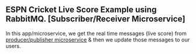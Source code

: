 ## ESPN Cricket Live Score Example using RabbitMQ. [Subscriber/Receiver Microservice]

In this app/microservice, we get the real time messages (live score) from [producer/publisher microservice](https://github.com/mechanicles/espn_cricinfo)
& then we update those messages to our users.
